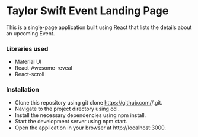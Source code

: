 # Taylor Swift Event Landing Page
This is a single-page application built using React that lists the details about an upcoming Event.

### Libraries used
- Material UI
- React-Awesome-reveal
- React-scroll


### Installation 
- Clone this repository using git clone https://github.com/<username>/<repository>.git.
- Navigate to the project directory using cd <repository>.
- Install the necessary dependencies using npm install.
- Start the development server using npm start.
- Open the application in your browser at http://localhost:3000.
